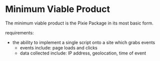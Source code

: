 # Minimum Viable Product

The minimum viable product is the Pixie Package in its most basic form.

requirements:

 - the ability to implement a single script onto a site which grabs events
    - events include: page loads and clicks
    - data collected include: IP address, geolocation, time of event

